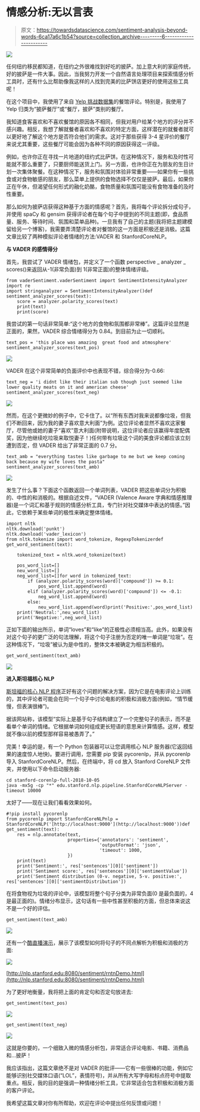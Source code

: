 # 情感分析:无以言表

> 原文：<https://towardsdatascience.com/sentiment-analysis-beyond-words-6ca17a6c1b54?source=collection_archive---------6----------------------->

![](img/5933d3fbe16cdd6a1151eac21f06b0ad.png)

任何纽约移民都知道，在纽约之外很难找到好吃的披萨。加上意大利的家庭传统，好的披萨是一件大事。因此，当我努力开发一个自然语言处理项目来探索情感分析工具时，还有什么比帮助像我这样的人找到完美的比萨饼店更好的使用这些工具呢！

在这个项目中，我使用了来自 [Yelp 挑战数据集](https://www.yelp.com/dataset/challenge)的餐馆评论。特别是，我使用了 Yelp 归类为“披萨餐厅”或“餐厅，披萨”类别的餐厅。

我知道食客喜欢和不喜欢餐馆的原因各不相同，但我对用户给某个地方的评分并不感兴趣。相反，我想了解就餐者喜欢和不喜欢的特定方面，这样潜在的就餐者就可以更好地了解这个地方是否符合他们的需求。这对于那些获得 3-4 星评价的餐厅来说尤其重要，这些餐厅可能会因为各种不同的原因获得这一评级。

例如，也许你正在寻找一片地道的纽约式比萨饼。在这种情况下，服务和及时性可能就不那么重要了，只要厨师能送货上门。另一方面，也许你正在为朋友的生日计划一次集体聚餐。在这种情况下，服务和氛围对体验非常重要——如果你有一些挑食或对食物敏感的朋友，那么菜单上提供的食物选择不仅仅是披萨。最后，如果你正在午休，但渴望任何形式的融化奶酪，食物质量和氛围可能没有食物准备的及时性重要。

那么如何为披萨店获得这种基于方面的情感呢？首先，我将每个评论拆分成句子，并使用 spaCy 和 gensim 获得评论者在每个句子中提到的不同主题(即，食品质量、服务、等待时间、氛围和菜单品种)。一旦我有了自己的主题(我将把主题建模留给另一个博客)，我需要弄清楚评论者对餐馆的这一方面是积极还是消极。这篇文章比较了两种模拟评论者情绪的方法:VADER 和 StanfordCoreNLP。

**与 VADER 的感情得分**

首先，我尝试了 VADER 情绪包，并定义了一个函数 perspective _ analyzer _ scores()来返回从-1(非常负面)到 1(非常正面)的整体情绪评级。

```
from vaderSentiment.vaderSentiment import SentimentIntensityAnalyzer
import re
import stringanalyzer = SentimentIntensityAnalyzer()def sentiment_analyzer_scores(text):
    score = analyzer.polarity_scores(text)
    print(text)
    print(score)
```

我尝试的第一句话非常简单:“这个地方的食物和氛围都非常棒”。这篇评论显然是正面的，果然，VADER 综合情绪得分为 0.84。到目前为止一切顺利。

```
text_pos = 'this place was amazing  great food and atmosphere'
sentiment_analyzer_scores(text_pos)
```

![](img/9834a635dc3109dbb9f3991120a5a193.png)

VADER 在这个非常简单的负面评价中也表现不错，综合得分为-0.66:

```
text_neg = 'i didnt like their italian sub though just seemed like lower quality meats on it and american cheese'
sentiment_analyzer_scores(text_neg)
```

![](img/46e2db5a7e38eb3eed5307aa99e979e5.png)

然而，在这个更微妙的例子中，它卡住了。以“所有东西对我来说都像垃圾，但我们不断回来，因为我的妻子喜欢意大利面”为例。这位评论者显然不喜欢这家餐厅，尽管他或她的妻子“喜欢”意大利面(附带说明，这位评论者应该赢得年度配偶奖，因为他继续吃垃圾来取悦妻子！)任何带有垃圾这个词的美食评论都应该立刻遭到否定，但 VADER 给出了非常正面的 0.7 分。

```
text_amb = "everything tastes like garbage to me but we keep coming back because my wife loves the pasta"
sentiment_analyzer_scores(text_amb)
```

![](img/7acf71f6a05371861a93b75f8a25943e.png)

发生了什么事？下面这个函数返回一个单词列表，VADER 把这些单词分为积极的、中性的和消极的。根据自述文件，“VADER (Valence Aware 字典和情感推理器)是一个词汇和基于规则的情感分析工具，专门针对社交媒体中表达的情感。”因此，它依赖于某些单词的极性来确定整体情绪。

```
import nltk
nltk.download('punkt')
nltk.download('vader_lexicon')
from nltk.tokenize import word_tokenize, RegexpTokenizerdef get_word_sentiment(text):

    tokenized_text = nltk.word_tokenize(text)

    pos_word_list=[]
    neu_word_list=[]
    neg_word_list=[]for word in tokenized_text:
        if (analyzer.polarity_scores(word)['compound']) >= 0.1:
            pos_word_list.append(word)
        elif (analyzer.polarity_scores(word)['compound']) <= -0.1:
            neg_word_list.append(word)
        else:
            neu_word_list.append(word)print('Positive:',pos_word_list)        
    print('Neutral:',neu_word_list)    
    print('Negative:',neg_word_list)
```

正如下面的输出所示，单词“loves”和“like”的正极性必须相当高。此外，如果没有对这个句子的更广泛的句法理解，将这个句子注册为否定的唯一单词是“垃圾”。在这种情况下，“垃圾”被认为是中性的，整体文本被确定为相当积极的。

```
get_word_sentiment(text_amb)
```

![](img/e665734b2088c6d77346db6a44a832c9.png)

**进入斯坦福核心 NLP**

[斯坦福的核心 NLP 程序](https://nlp.stanford.edu/sentiment/index.html)正好有这个问题的解决方案，因为它是在电影评论上训练的，其中评论者可能会在同一个句子中讨论电影的积极和消极方面(例如，“情节缓慢，但表演很棒”)。

据该网站称，该模型“实际上是基于句子结构建立了一个完整句子的表示，而不是看单个单词的情绪。它根据单词如何组成更长短语的意思来计算情感。这样，模型就不像以前的模型那样容易被愚弄了。”

完美！幸运的是，有一个 Python 包装器可以让您调用核心 NLP 服务器(它返回结果的速度惊人地快)。要进行调用，您需要 pip 安装 pycorenlp，并从 pycorenlp 导入 StanfordCoreNLP。然后，在终端中，将 cd 放入 Stanford CoreNLP 文件夹，并使用以下命令启动服务器:

```
cd stanford-corenlp-full-2018-10-05
java -mx5g -cp "*" edu.stanford.nlp.pipeline.StanfordCoreNLPServer -timeout 10000
```

太好了——现在让我们看看效果如何。

```
#!pip install pycorenlp
from pycorenlp import StanfordCoreNLPnlp = StanfordCoreNLP('[http://localhost:9000'](http://localhost:9000'))def get_sentiment(text):
    res = nlp.annotate(text,
                       properties={'annotators': 'sentiment',
                                   'outputFormat': 'json',
                                   'timeout': 1000,
                       })
    print(text)
    print('Sentiment:', res['sentences'][0]['sentiment'])
    print('Sentiment score:', res['sentences'][0]['sentimentValue'])
    print('Sentiment distribution (0-v. negative, 5-v. positive:', res['sentences'][0]['sentimentDistribution'])
```

在将食物视为垃圾的评论中，该模型将整个句子分类为非常负面(0 是最负面的，4 是最正面的)。情绪分布显示，这句话有一些中性甚至积极的方面，但总体来说这不是一个好的评估。

```
get_sentiment(text_amb)
```

![](img/099ad56757c05b98349c220d9fce03eb.png)

还有一个[酷直播演示](http://nlp.stanford.edu:8080/sentiment/rntnDemo.html)，展示了该模型如何将句子的不同点解析为积极和消极的方面:

![](img/6d73c778052658932a8e629dbb5bce2f.png)

[http://nlp.stanford.edu:8080/sentiment/rntnDemo.html](http://nlp.stanford.edu:8080/sentiment/rntnDemo.html)

为了更好地衡量，我将把上面的肯定句和否定句放进去:

```
get_sentiment(text_pos)
```

![](img/a7a2b5b418e19e888a58f2a2ba25759a.png)

```
get_sentiment(text_neg)
```

![](img/5b3a81020c19023879d15851738382e0.png)

这就是你要的，一个细致入微的情感分析包，非常适合评论电影、书籍、消费品和…披萨！

我应该指出，这篇文章绝不是对 VADER 的批评——它有一些很棒的功能，例如它能够识别社交媒体口语(“LOL”，表情符号)，并从所有大写字母和标点符号中提取重点。相反，我的目的是强调一种情绪分析工具，它非常适合包含积极和消极方面的客户评论。

我希望这篇文章对你有所帮助，欢迎在评论中提出任何反馈或问题！